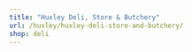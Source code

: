 ```yaml
---
title: "Huxley Deli, Store & Butchery"
url: /huxley/huxley-deli-store-and-butchery/
shop: deli
---
```

